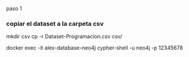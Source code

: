 paso 1

### copiar el dataset a la carpeta csv
mkdir csv
cp -r Dataset-Programacion.csv csv/

docker exec -it alex-database-neo4j cypher-shell -u neo4j -p 12345678


